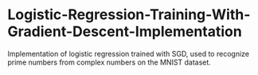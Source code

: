 # Logistic-Regression-Training-With-Gradient-Descent-Implementation
Implementation of logistic regression trained with SGD, used to recognize prime numbers from complex numbers on the MNIST dataset.
